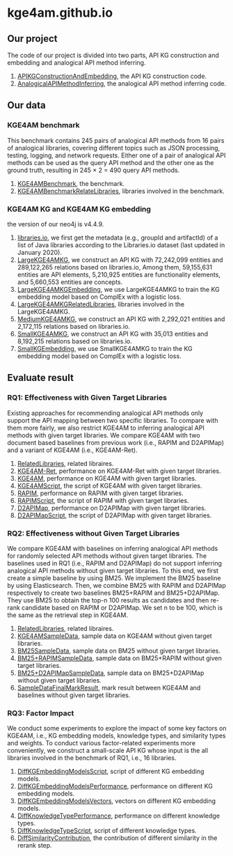 # kge4am.github.io
## Our project
The code of our project is divided into two parts, API KG construction and embedding and analogical API method inferring.
1. [APIKGConstructionAndEmbedding](https://github.com/kge4am/kge4am.github.io/blob/main/KGBuilder), the API KG construction code.
2. [AnalogicalAPIMethodInferring](https://github.com/kge4am/kge4am.github.io/blob/main/KG4APIMigration), the analogical API method inferring code.
    
## Our data
### KGE4AM benchmark
This benchmark contains 245 pairs of analogical API methods from 16 pairs of analogical libraries, covering different topics such as JSON processing, testing, logging, and network requests. Either
one of a pair of analogical API methods can be used as the query API method and the other one as the ground truth, resulting in 245 × 2 = 490 query API methods.
1. [KGE4AMBenchmark](https://github.com/kge4am/kge4am.github.io/blob/main/KG4APIMigration/data/query_data/KGE4AMBenchmark.csv), the benchmark.
2. [KGE4AMBenchmarkRelateLibraries](https://github.com/kge4am/kge4am.github.io/blob/main/KG4APIMigration/data/query_data/KGE4AMBenchmarkRelatedLibraries.csv), libraries involved in the benchmark.

### KGE4AM KG and KGE4AM KG embedding
the version of our neo4j is v4.4.9.
1. [libraries.io](https://zenodo.org/record/3626071/files/libraries-1.6.0-2020-01-12.tar.gz), we first get the metadata (e.g., groupId and artifactId) of a list of Java libraries according to the Libraries.io dataset (last updated in January 2020).
2. [LargeKGE4AMKG](https://zenodo.org/record/7052635/files/big_kg_data.7z?download=1), we construct an API KG with 72,242,099 entities and 289,122,265 relations based on libraries.io, Among them, 59,155,631 entities are API elements, 5,210,925 entities are functionality elements, and 5,660,553 entities are concepts.
3. [LargeKGE4AMKGEmbedding](todo), we use LargeKGE4AMKG to train the KG embedding model based on ComplEx with a logistic loss.
4. [LargeKGE4AMKGRelatedLibraries](https://github.com/kge4am/kge4am.github.io/blob/main/KG4APIMigration/data/query_data/LargeKGE4AMKGRelatedLibraries.csv), libraries involved in the LargeKGE4AMKG.
5. [MediumKGE4AMKG](https://zenodo.org/record/7052230/files/middle_kg_data.7z?download=1), we construct an API KG with 2,292,021 entities and 2,172,115 relations based on libraries.io.
6. [SmallKGE4AMKG](https://zenodo.org/record/7052213/files/small_kg_data.7z?download=1), we construct an API KG with 35,013 entities and 8,192,215 relations based on libraries.io.
7. [SmallKGEmbedding](https://zenodo.org/record/7053015/files/small_kg_embedding.7z?download=1), we use SmallKGE4AMKG to train the KG embedding model based on ComplEx with a logistic loss.

## Evaluate result
### RQ1: Effectiveness with Given Target Libraries
Existing approaches for recommending analogical API methods only support the API mapping between two specific libraries. To compare with them more fairly, we also restrict KGE4AM to inferring analogical API methods with given target libraries. We compare KGE4AM with two document based baselines from previous work (i.e., RAPIM and D2APIMap) and a variant of KGE4AM (i.e., KGE4AM-Ret).
1. [RelatedLibraries](https://github.com/kge4am/kge4am.github.io/blob/main/KG4APIMigration/data/query_data/KGE4AMBenchmarkRelatedLibraries.csv), related libraires.
2. [KGE4AM-Ret](https://github.com/kge4am/kge4am.github.io/blob/main/KG4APIMigration/output/evaluate/big_apimigration_retrieve_filter.json), performance on KGE4AM-Ret with given target libraries.
3. [KGE4AM](https://github.com/kge4am/kge4am.github.io/blob/main/KG4APIMigration/output/evaluate/big_apimigration_rerank_filter.json), performance on KGE4AM with given target libraries.
4. [KGE4AMScript](https://github.com/kge4am/kge4am.github.io/blob/main/KG4APIMigration/script/temp_data_op/generate_temp_data_for_method.py), the script of KGE4AM with given target libraries.
5. [RAPIM](https://github.com/kge4am/kge4am.github.io/blob/main/KG4APIMigration/output/evaluate/big_rapim_filter.json), performance on RAPIM with given target libraries.
6. [RAPIMScript](https://github.com/kge4am/kge4am.github.io/blob/main/KG4APIMigration/script/rapim/generate_temp_data_for_rapim_method.py), the script of RAPIM with given target libraries.
7. [D2APIMap](https://github.com/kge4am/kge4am.github.io/blob/main/KG4APIMigration/output/evaluate/big_d2apimap_filter.json), performance on D2APIMap with given target libraries.
8. [D2APIMapScript](https://github.com/kge4am/kge4am.github.io/blob/main/KG4APIMigration/script/d2apimap/generate_temp_data_for_d2apimap_method.py), the script of D2APIMap with given target libraries.

### RQ2: Effectiveness without Given Target Libraries
We compare KGE4AM with baselines on inferring analogical API methods for randomly selected API methods without given target libraries. The baselines used in RQ1 (i.e., RAPIM and D2APIMap) do not support inferring analogical API methods without given target libraries. To this end, we first create a simple baseline by using BM25. We implement the BM25 baseline by using Elasticsearch. Then, we combine BM25 with RAPIM and D2APIMap respectively to create two baselines BM25+RAPIM and BM25+D2APIMap. They use BM25 to obtain the top-n 100 results as candidates and then re-rank candidate based on RAPIM or D2APIMap. We set n to be 100, which is the same as the retrieval step in KGE4AM.
1. [RelatedLibraries](https://github.com/kge4am/kge4am.github.io/blob/main/KG4APIMigration/data/query_data/KGE4AMSampleRelatedLibraries.csv), related libraires.
2. [KGE4AMSampleData](https://github.com/kge4am/kge4am.github.io/blob/main/KG4APIMigration/output/mark_result/big_sample_kge4am_method_10.json), sample data on KGE4AM without given target libraries.
3. [BM25SampleData](https://github.com/kge4am/kge4am.github.io/blob/main/KG4APIMigration/output/mark_result/big_sample_bm25_method_10.json), sample data on BM25 without given target libraries.
4. [BM25+RAPIMSampleData](https://github.com/kge4am/kge4am.github.io/blob/main/KG4APIMigration/output/mark_result/big_sample_rapim_method_10.json), sample data on BM25+RAPIM without given target libraries.
5. [BM25+D2APIMapSampleData](https://github.com/kge4am/kge4am.github.io/blob/main/KG4APIMigration/output/mark_result/big_sample_d2apimap_method_10.json), sample data on BM25+D2APIMap without given target libraries.
6. [SampleDataFinalMarkResult](https://github.com/kge4am/kge4am.github.io/blob/main/KG4APIMigration/output/mark_result/big_final_mark.csv), mark result between KGE4AM and baselines without given target libraries. 

### RQ3: Factor Impact
We conduct some experiments to explore the impact of some key factors on KGE4AM, i.e., KG embedding models, knowledge types, and similarity types and weights. To conduct various factor-related experiments more conveniently, we construct a small-scale API KG whose input is the all libraries involved in the benchmark of RQ1, i.e., 16 libraries.
1. [DiffKGEmbeddingModelsScript](https://github.com/kge4am/kge4am.github.io/blob/main/KG4APIMigration/script/temp_data_op/generate_single_parameter_temp_data_for_method.py), script of different KG embedding models.
2. [DiffKGEmbeddingModelsPerformance](https://github.com/kge4am/kge4am.github.io/blob/main/KG4APIMigration/output/evaluate/different_kg_embedding), performance on different KG embedding models.
3. [DiffKGEmbeddingModelsVectors](https://zenodo.org/record/7053035/files/different_kg_embedding.7z?download=1), vectors on different KG embedding models.
4. [DiffKnowledgeTypePerformance](https://github.com/kge4am/kge4am.github.io/blob/main/KG4APIMigration/output/evaluate/delete_one_rerank_parameter.json), performance on different knowledge types. 
5. [DiffKnowledgeTypeScript](https://github.com/kge4am/kge4am.github.io/blob/main/KG4APIMigration/script/generate_single_parameter_temp_data_for_method.py), script of different knowledge types. 
6. [DiffSimilarityContribution](https://gsithub.com/kge4am/kge4am.github.io/blob/main/KG4APIMigration/output/evaluate/delete_one_rerank_parameter.json), the contribution of different similarity in the rerank step.